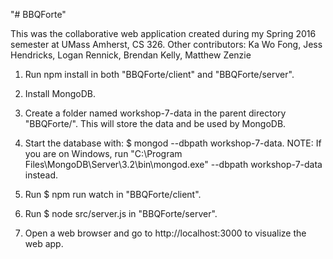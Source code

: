 "# BBQForte"

This was the collaborative web application created during my Spring 2016 semester at UMass Amherst, CS 326.
Other contributors: Ka Wo Fong, Jess Hendricks, Logan Rennick, Brendan Kelly, Matthew Zenzie

1) Run npm install in both "BBQForte/client" and "BBQForte/server".

2) Install MongoDB.

3) Create a folder named workshop-7-data in the parent directory "BBQForte/". This will store the data and be used by MongoDB.

4) Start the database with: $ mongod --dbpath workshop-7-data.
   NOTE: If you are on Windows, run "C:\Program Files\MongoDB\Server\3.2\bin\mongod.exe" --dbpath workshop-7-data instead.

5) Run $ npm run watch in "BBQForte/client".

6) Run $ node src/server.js in "BBQForte/server".

7) Open a web browser and go to http://localhost:3000 to visualize the web app.
